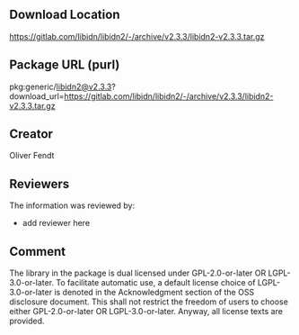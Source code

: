## Download Location

https://gitlab.com/libidn/libidn2/-/archive/v2.3.3/libidn2-v2.3.3.tar.gz

## Package URL (purl)

pkg:generic/libidn2@v2.3.3?download_url=https://gitlab.com/libidn/libidn2/-/archive/v2.3.3/libidn2-v2.3.3.tar.gz

## Creator

Oliver Fendt

## Reviewers

The information was reviewed by:

* add reviewer here

## Comment

The library in the package is dual licensed under GPL-2.0-or-later OR LGPL-3.0-or-later. To facilitate automatic use, a default license choice of LGPL-3.0-or-later is denoted in the Acknowledgment section of the OSS disclosure document. This shall not restrict the freedom of users to choose either GPL-2.0-or-later OR LGPL-3.0-or-later. Anyway, all license texts are provided.

